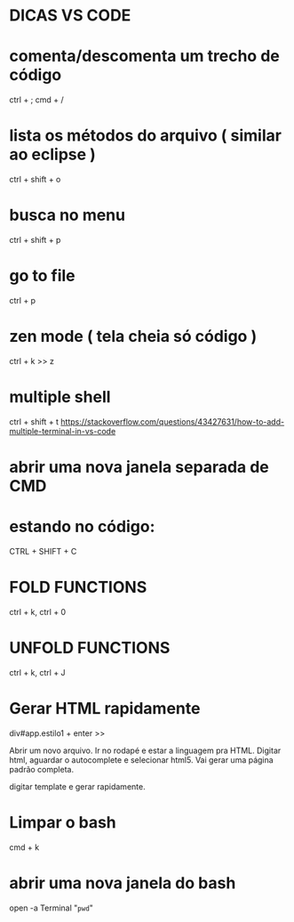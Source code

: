 # DICAS VS CODE


# comenta/descomenta um trecho de código
ctrl + ; 
cmd + /

# lista os métodos do arquivo ( similar ao eclipse )
ctrl + shift + o

# busca no menu
ctrl + shift + p

# go to file
ctrl + p

# zen mode ( tela cheia só código )
ctrl + k >> z

# multiple shell
ctrl + shift + t
https://stackoverflow.com/questions/43427631/how-to-add-multiple-terminal-in-vs-code

# abrir uma nova janela separada de CMD
# estando no código:	
CTRL + SHIFT + C

# FOLD FUNCTIONS
ctrl + k, ctrl + 0

# UNFOLD FUNCTIONS
ctrl + k, ctrl + J

# Gerar HTML rapidamente
div#app.estilo1 + enter >> <div id="app" class="estilo1"></div>

Abrir um novo arquivo. Ir no rodapé e estar a linguagem pra HTML.
Digitar html, aguardar o autocomplete e selecionar html5.
Vai gerar uma página padrão completa.

digitar template e gerar <template></template> rapidamente.


# Limpar o bash
cmd + k

# abrir uma nova janela do bash
open -a Terminal "`pwd`"